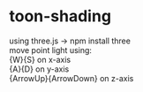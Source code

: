 # toon-shading 
 using three.js -> npm install three  
 move point light using:  
   {W}{S} on x-axis  
   {A}{D} on y-axis  
   {ArrowUp}{ArrowDown} on z-axis  
  
